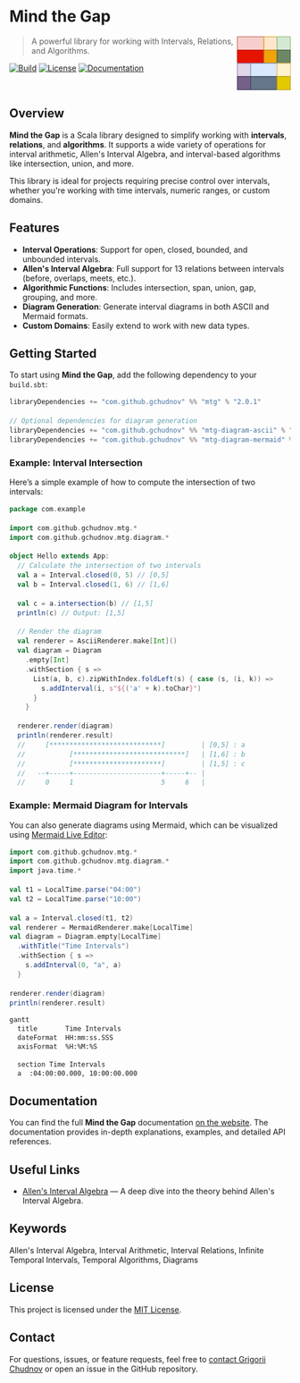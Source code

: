 # Mind the Gap

<img src="res/logo.svg" width="96px" height="96px" align="right" />

> A powerful library for working with Intervals, Relations, and Algorithms.

[![Build](https://github.com/gchudnov/mindthegap/actions/workflows/scala.yml/badge.svg?branch=main)](https://github.com/gchudnov/mindthegap/actions/workflows/scala.yml)
[![License](https://img.shields.io/badge/license-MIT-blue.svg)](LICENSE)
[![Documentation](https://img.shields.io/badge/docs-available-brightgreen)](https://gchudnov.github.io/mindthegap/)

<br clear="right" /><!-- Turn off the wrapping for the logo image. -->

## Overview

**Mind the Gap** is a Scala library designed to simplify working with **intervals**, **relations**, and **algorithms**. It supports a wide variety of operations for interval arithmetic, Allen's Interval Algebra, and interval-based algorithms like intersection, union, and more.

This library is ideal for projects requiring precise control over intervals, whether you're working with time intervals, numeric ranges, or custom domains.

## Features

- **Interval Operations**: Support for open, closed, bounded, and unbounded intervals.
- **Allen's Interval Algebra**: Full support for 13 relations between intervals (before, overlaps, meets, etc.).
- **Algorithmic Functions**: Includes intersection, span, union, gap, grouping, and more.
- **Diagram Generation**: Generate interval diagrams in both ASCII and Mermaid formats.
- **Custom Domains**: Easily extend to work with new data types.

## Getting Started

To start using **Mind the Gap**, add the following dependency to your `build.sbt`:

```scala
libraryDependencies += "com.github.gchudnov" %% "mtg" % "2.0.1"

// Optional dependencies for diagram generation
libraryDependencies += "com.github.gchudnov" %% "mtg-diagram-ascii" % "2.0.1"   // ASCII diagrams
libraryDependencies += "com.github.gchudnov" %% "mtg-diagram-mermaid" % "2.0.1" // Mermaid diagrams
```

### Example: Interval Intersection

Here’s a simple example of how to compute the intersection of two intervals:

```scala
package com.example

import com.github.gchudnov.mtg.*
import com.github.gchudnov.mtg.diagram.*

object Hello extends App:
  // Calculate the intersection of two intervals
  val a = Interval.closed(0, 5) // [0,5]
  val b = Interval.closed(1, 6) // [1,6]
  
  val c = a.intersection(b) // [1,5]
  println(c) // Output: [1,5]

  // Render the diagram
  val renderer = AsciiRenderer.make[Int]()
  val diagram = Diagram
    .empty[Int]
    .withSection { s =>
      List(a, b, c).zipWithIndex.foldLeft(s) { case (s, (i, k)) =>
        s.addInterval(i, s"${('a' + k).toChar}")
      }
    }

  renderer.render(diagram)
  println(renderer.result)
  //     [****************************]         | [0,5] : a
  //           [****************************]   | [1,6] : b
  //           [**********************]         | [1,5] : c
  //   --+-----+----------------------+-----+-- |
  //     0     1                      5     6   |
```

### Example: Mermaid Diagram for Intervals

You can also generate diagrams using Mermaid, which can be visualized using [Mermaid Live Editor](https://mermaid.live):

```scala
import com.github.gchudnov.mtg.*
import com.github.gchudnov.mtg.diagram.*
import java.time.*

val t1 = LocalTime.parse("04:00")
val t2 = LocalTime.parse("10:00")

val a = Interval.closed(t1, t2)
val renderer = MermaidRenderer.make[LocalTime]
val diagram = Diagram.empty[LocalTime]
  .withTitle("Time Intervals")
  .withSection { s =>
    s.addInterval(0, "a", a)
  }

renderer.render(diagram)
println(renderer.result)
```

```mermaid
gantt
  title       Time Intervals
  dateFormat  HH:mm:ss.SSS
  axisFormat  %H:%M:%S

  section Time Intervals
  a  :04:00:00.000, 10:00:00.000
```

## Documentation

You can find the full **Mind the Gap** documentation [on the website](https://gchudnov.github.io/mindthegap/). The documentation provides in-depth explanations, examples, and detailed API references.

## Useful Links

- [Allen's Interval Algebra](https://www.ics.uci.edu/~alspaugh/cls/shr/allen.html) — A deep dive into the theory behind Allen's Interval Algebra.

## Keywords

Allen's Interval Algebra, Interval Arithmetic, Interval Relations, Infinite Temporal Intervals, Temporal Algorithms, Diagrams

## License

This project is licensed under the [MIT License](LICENSE).

## Contact

For questions, issues, or feature requests, feel free to [contact Grigorii Chudnov](mailto:g.chudnov@gmail.com) or open an issue in the GitHub repository.
